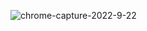 ![chrome-capture-2022-9-22](https://user-images.githubusercontent.com/105635441/197345359-9bb70555-626a-4ed6-b158-bd897599bd5e.png)
